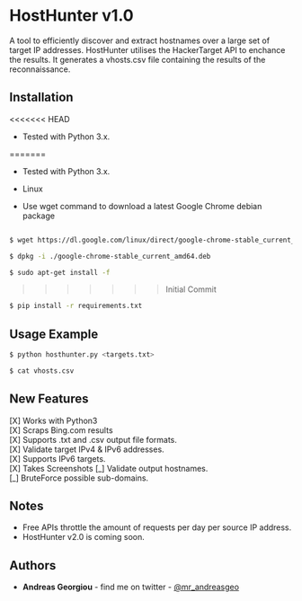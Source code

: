 HostHunter v1.0
======

A tool to efficiently discover and extract hostnames over a large set of target IP addresses. HostHunter utilises the HackerTarget API to enchance the results. It generates a vhosts.csv file containing the results of the reconnaissance.

## Installation
<<<<<<< HEAD

* Tested with Python 3.x.

=======
* Tested with Python 3.x.

- Linux
* Use wget command to download a latest Google Chrome debian package

```bash

$ wget https://dl.google.com/linux/direct/google-chrome-stable_current_amd64.deb

$ dpkg -i ./google-chrome-stable_current_amd64.deb

$ sudo apt-get install -f
```

>>>>>>> Initial Commit
```bash
$ pip install -r requirements.txt
```


## Usage Example

```bash
$ python hosthunter.py <targets.txt>
```

```bash
$ cat vhosts.csv
```

## New Features
[X] Works with Python3  
[X] Scraps Bing.com results  
[X] Supports .txt and .csv output file formats.  
[X] Validate target IPv4 & IPv6 addresses.  
[X] Supports IPv6 targets.  
[X] Takes Screenshots
[\_] Validate output hostnames.  
[\_] BruteForce possible sub-domains.  

## Notes

* Free APIs throttle the amount of requests per day per source IP address.
* HostHunter v2.0 is coming soon.


## Authors
* **Andreas Georgiou** - find me on twitter - [@mr_andreasgeo](https://twitter.com/Mr_AndreasGeo)
